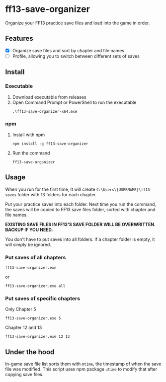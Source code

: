 # ff13-save-organizer

Organize your FF13 practice save files and load into the game in order.

## Features

- [x] Organize save files and sort by chapter and file names
- [ ] Profile, allowing you to switch between different sets of saves

## Install

### Executable

1. Download executable from releases
1. Open Command Prompt or PowerShell to run the executable
   ```
   .\ff13-save-organizer-x64.exe
   ```

### npm

1. Install with npm
   ```
   npm install -g ff13-save-organizer
   ```
1. Run the command
   ```
   ff13-save-organizer
   ```

## Usage

When you run for the first time, It will create `C:\Users\{USERNAME}\ff13-saves` folder with 13 folders for each chapter.

Put your practice saves into each folder. Next time you run the command, the saves will be copied to FF13 save files folder, sorted with chapter and file names.

**EXISTING SAVE FILES IN FF13'S SAVE FOLDER WILL BE OVERWRITTEN. BACKUP IF YOU NEED.**

You don't have to put saves into all folders. If a chapter folder is empty, it will simply be ignored.

### Put saves of all chapters

```
ff13-save-organizer.exe
```

or

```
ff13-save-organizer.exe all
```

### Put saves of specific chapters

Only Chapter 5

```
ff13-save-organizer.exe 5
```

Chapter 12 and 13

```
ff13-save-organizer.exe 12 13
```

## Under the hood

In-game save file list sorts them with `mtime`, the timestamp of when the save file was modified. This script uses npm package `utime` to modify that after copying save files.
